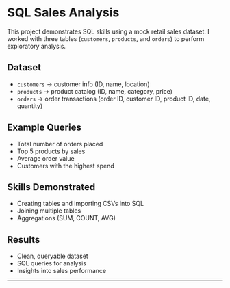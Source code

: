 # SQL Sales Analysis

This project demonstrates SQL skills using a mock retail sales dataset. I worked with three tables (`customers`, `products`, and `orders`) to perform exploratory analysis.  

## Dataset
- `customers` → customer info (ID, name, location)  
- `products` → product catalog (ID, name, category, price)  
- `orders` → order transactions (order ID, customer ID, product ID, date, quantity)  

## Example Queries
- Total number of orders placed  
- Top 5 products by sales  
- Average order value  
- Customers with the highest spend  

## Skills Demonstrated
- Creating tables and importing CSVs into SQL  
- Joining multiple tables  
- Aggregations (SUM, COUNT, AVG)

## Results
- Clean, queryable dataset  
- SQL queries for analysis  
- Insights into sales performance  

---
